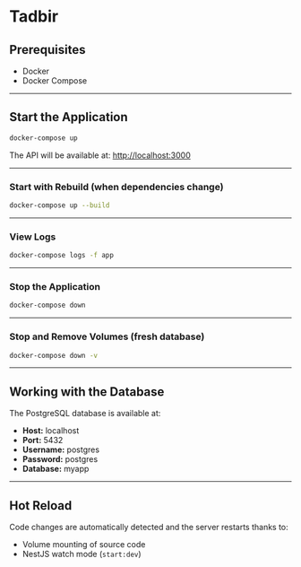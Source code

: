 # Tadbir

## Prerequisites

- Docker  
- Docker Compose  

---

## Start the Application

```bash
docker-compose up
````

The API will be available at: [http://localhost:3000](http://localhost:3000)

---

### Start with Rebuild (when dependencies change)

```bash
docker-compose up --build
```

---

### View Logs

```bash
docker-compose logs -f app
```

---

### Stop the Application

```bash
docker-compose down
```

---

### Stop and Remove Volumes (fresh database)

```bash
docker-compose down -v
```

---

## Working with the Database

The PostgreSQL database is available at:

* **Host:** localhost
* **Port:** 5432
* **Username:** postgres
* **Password:** postgres
* **Database:** myapp

---

## Hot Reload

Code changes are automatically detected and the server restarts thanks to:

* Volume mounting of source code
* NestJS watch mode (`start:dev`)
